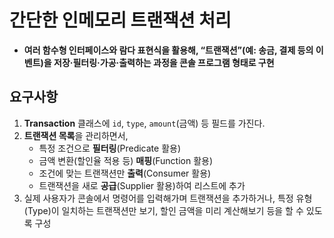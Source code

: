 # 간단한 인메모리 트랜잭션 처리
- **여러 함수형 인터페이스와 람다 표현식을 활용해, “트랜잭션”(예: 송금, 결제 등의 이벤트)을 저장·필터링·가공·출력하는 과정을 콘솔 프로그램 형태로 구현**

## 요구사항
1. **Transaction** 클래스에 `id`, `type`, `amount`(금액) 등 필드를 가진다.
2. **트랜잭션 목록**을 관리하면서,
    - 특정 조건으로 **필터링**(Predicate 활용)
    - 금액 변환(할인율 적용 등) **매핑**(Function 활용)
    - 조건에 맞는 트랜잭션만 **출력**(Consumer 활용)
    - 트랜잭션을 새로 **공급**(Supplier 활용)하여 리스트에 추가
3. 실제 사용자가 콘솔에서 명령어를 입력해가며 트랜잭션을 추가하거나, 특정 유형(Type)이 일치하는 트랜잭션만 보기, 할인 금액을 미리 계산해보기 등을 할 수 있도록 구성